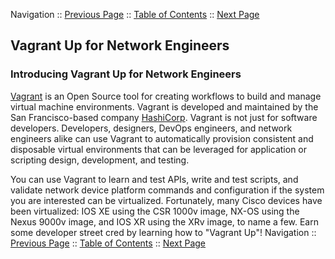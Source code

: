 Navigation :: [Previous Page](LTRDEV-1100-05c-Vagrant-Ex1.md) :: [Table of Contents](LTRDEV-1100-00-Intro.md#table-of-contents) :: [Next Page](LTRDEV-1100-06-Appx2.md)

## Vagrant Up for Network Engineers

### Introducing Vagrant Up for Network Engineers

[Vagrant](https://www.vagrantup.com/) is an Open Source tool for creating workflows to build and manage virtual 
machine environments.  Vagrant is developed and maintained by the San Francisco-based company
[HashiCorp](https://www.hashicorp.com/).  Vagrant is not just for software developers.  Developers, designers, DevOps 
engineers, and network engineers alike can use Vagrant to automatically provision consistent and disposable virtual 
environments that can be leveraged for application or scripting design, development, and testing.

You can use Vagrant to learn and test APIs, write and test scripts, and validate network device platform commands 
and configuration if the system you are interested can be virtualized.  Fortunately, many Cisco devices 
have been virtualized: IOS XE using the CSR 1000v image, NX-OS using the Nexus 9000v image, and IOS XR using the 
XRv image, to name a few.  Earn some developer street cred by learning how to "Vagrant Up"!
Navigation :: [Previous Page](LTRDEV-1100-05c-Vagrant-Ex1.md) :: [Table of Contents](LTRDEV-1100-00-Intro.md#table-of-contents) :: [Next Page](LTRDEV-1100-06-Appx2.md)

